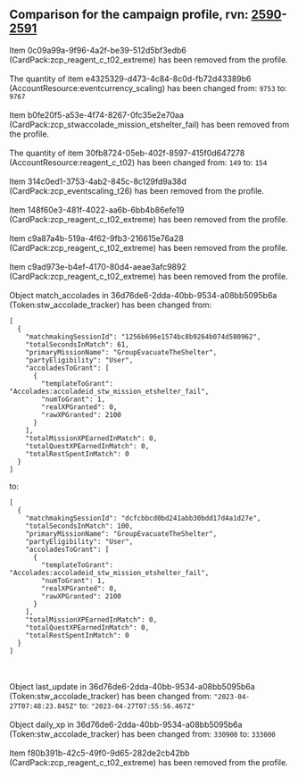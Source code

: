 ## Comparison for the campaign profile, rvn: [2590](https://github.com/PRO100KatYT/FortniteProfileRevisions/tree/main/profiles/campaign/2590%20campaign.json)-[2591](https://github.com/PRO100KatYT/FortniteProfileRevisions/tree/main/profiles/campaign/2591%20campaign.json)

Item 0c09a99a-9f96-4a2f-be39-512d5bf3edb6 (CardPack:zcp_reagent_c_t02_extreme) has been removed from the profile.
<br><br>
The quantity of item e4325329-d473-4c84-8c0d-fb72d43389b6 (AccountResource:eventcurrency_scaling) has been changed from: `9753` to: `9767`
<br><br>
Item b0fe20f5-a53e-4f74-8267-0fc35e2e70aa (CardPack:zcp_stwaccolade_mission_etshelter_fail) has been removed from the profile.
<br><br>
The quantity of item 30fb8724-05eb-402f-8597-415f0d647278 (AccountResource:reagent_c_t02) has been changed from: `149` to: `154`
<br><br>
Item 314c0ed1-3753-4ab2-845c-8c129fd9a38d (CardPack:zcp_eventscaling_t26) has been removed from the profile.
<br><br>
Item 148f60e3-481f-4022-aa6b-6bb4b86efe19 (CardPack:zcp_reagent_c_t02_extreme) has been removed from the profile.
<br><br>
Item c9a87a4b-519a-4f62-9fb3-216615e76a28 (CardPack:zcp_reagent_c_t02_extreme) has been removed from the profile.
<br><br>
Item c9ad973e-b4ef-4170-80d4-aeae3afc9892 (CardPack:zcp_reagent_c_t02_extreme) has been removed from the profile.
<br><br>
Object match_accolades in 36d76de6-2dda-40bb-9534-a08bb5095b6a (Token:stw_accolade_tracker) has been changed from:

```
[
  {
    "matchmakingSessionId": "1256b696e1574bc8b9264b074d580962",
    "totalSecondsInMatch": 61,
    "primaryMissionName": "GroupEvacuateTheShelter",
    "partyEligibility": "User",
    "accoladesToGrant": [
      {
        "templateToGrant": "Accolades:accoladeid_stw_mission_etshelter_fail",
        "numToGrant": 1,
        "realXPGranted": 0,
        "rawXPGranted": 2100
      }
    ],
    "totalMissionXPEarnedInMatch": 0,
    "totalQuestXPEarnedInMatch": 0,
    "totalRestSpentInMatch": 0
  }
]
```

to:

```
[
  {
    "matchmakingSessionId": "dcfcbbcd0bd241abb30bdd17d4a1d27e",
    "totalSecondsInMatch": 100,
    "primaryMissionName": "GroupEvacuateTheShelter",
    "partyEligibility": "User",
    "accoladesToGrant": [
      {
        "templateToGrant": "Accolades:accoladeid_stw_mission_etshelter_fail",
        "numToGrant": 1,
        "realXPGranted": 0,
        "rawXPGranted": 2100
      }
    ],
    "totalMissionXPEarnedInMatch": 0,
    "totalQuestXPEarnedInMatch": 0,
    "totalRestSpentInMatch": 0
  }
]
```

<br><br>
Object last_update in 36d76de6-2dda-40bb-9534-a08bb5095b6a (Token:stw_accolade_tracker) has been changed from: `"2023-04-27T07:48:23.845Z"` to: `"2023-04-27T07:55:56.467Z"`
<br><br>
Object daily_xp in 36d76de6-2dda-40bb-9534-a08bb5095b6a (Token:stw_accolade_tracker) has been changed from: `330900` to: `333000`
<br><br>
Item f80b391b-42c5-49f0-9d65-282de2cb42bb (CardPack:zcp_reagent_c_t02_extreme) has been removed from the profile.
<br><br>
